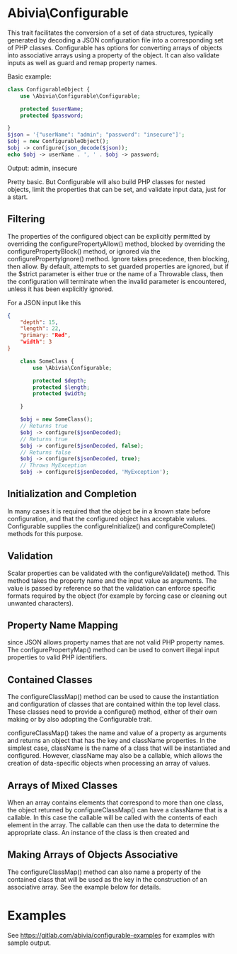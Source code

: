 Abivia\Configurable
====

This trait facilitates the conversion of a set of data structures, typically generated by
decoding a JSON configuration file into a corresponding set of PHP classes. Configurable
has options for converting arrays of objects into associative arrays using a property of
the object. It can also validate inputs as well as guard and remap property names.

Basic example:
```php
class ConfigurableObject {
    use \Abivia\Configurable\Configurable;

    protected $userName;
    protected $password;

}
$json = '{"userName": "admin"; "password": "insecure"]';
$obj = new ConfigurableObject();
$obj -> configure(json_decode($json));
echo $obj -> userName . ', ' . $obj -> password;
```
Output:
admin, insecure

Pretty basic. But Configurable will also build PHP classes for nested objects, limit the
properties that can be set, and validate input data, just for a start.

Filtering
-----
The properties of the configured object can be explicitly permitted by overriding the
configurePropertyAllow() method, blocked by overriding the configurePropertyBlock()
method, or ignored via the configurePropertyIgnore() method. Ignore takes precedence, then
blocking, then allow. By default, attempts to set guarded properties
are ignored, but if the $strict parameter is either true or the name of a Throwable
class, then the configuration will terminate when the invalid parameter is encountered,
unless it has been explicitly ignored.

For a JSON input like this
```json
{
    "depth": 15,
    "length": 22,
    "primary: "Red",
    "width": 3
}
```

```php
    class SomeClass {
        use \Abivia\Configurable;

        protected $depth;
        protected $length;
        protected $width;

    }

    $obj = new SomeClass();
    // Returns true
    $obj -> configure($jsonDecoded);
    // Returns true
    $obj -> configure($jsonDecoded, false);
    // Returns false
    $obj -> configure($jsonDecoded, true);
    // Throws MyException
    $obj -> configure($jsonDecoded, 'MyException');
 ```

Initialization and Completion
---
In many cases it is required that the object be in a known state before configuration,
and that the configured object has acceptable values. Configurable supplies the
configureInitialize() and configureComplete() methods for this purpose.

Validation
---
Scalar properties can be validated with the configureValidate() method. This method takes
the property name and the input value as arguments.
The value is passed by reference so that the validation can enforce specific formats
required by the object (for example by forcing case or cleaning out unwanted characters).

Property Name Mapping
---
since JSON allows property names that are not valid PHP property names. The
configurePropertyMap() method can be used to convert illegal input properties to valid
PHP identifiers.

Contained Classes
---
The configureClassMap() method can be used to cause the instantiation and configuration
of classes that are contained within the top level class. These classes need to provide
a configure() method, either of their own making or by also adopting the Configurable
trait.

configureClassMap() takes the name and value of a property as arguments and returns an
object that has the key and className properties. In the simplest case, className is the
name of a class that will be instantiated and configured. However, className may also be
a callable, which allows the creation of data-specific objects when processing an array of
values.

Arrays of Mixed Classes
---
When an array contains elements that correspond to more than one class, the object
returned by configureClassMap() can have a className that is a callable. In this case the
callable will be called with the contents of each element in the array. The callable can
then use the data to determine the appropriate class. An instance of the class is then
created and

Making Arrays of Objects Associative
---
The configureClassMap() method can also name a property of the contained class that will
be used as the key in the construction of an associative array. See the example below for
details.



Examples
========
See https://gitlab.com/abivia/configurable-examples for examples with sample output.